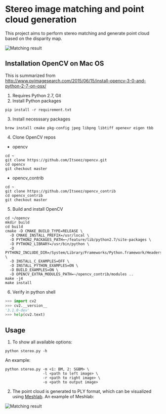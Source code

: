 # Stereo image matching and point cloud generation

This project aims to perform stereo matching and generate point cloud based on the disparity map.

![Matching result](/demo.jpg)

## Installation OpenCV on Mac OS
This is summarized from http://www.pyimagesearch.com/2015/06/15/install-opencv-3-0-and-python-2-7-on-osx/

1. Requires Python 2.7, Git
2. Install Python packages
  ```
pip install -r requirement.txt
  ```
  
3. Install necesssary packages
  ```
brew install cmake pkg-config jpeg libpng libtiff openexr eigen tbb
  ```
  
4. Clone OpenCV repos
  * opencv
 ```
cd ~
git clone https://github.com/Itseez/opencv.git
cd opencv
git checkout master
 ```
   * opencv_contrib
   ```
cd ~
git clone https://github.com/Itseez/opencv_contrib
cd opencv_contrib
git checkout master
   ```
   
5. Build and install OpenCV
  ```
cd ~/opencv
mkdir build
cd build
cmake -D CMAKE_BUILD_TYPE=RELEASE \
    -D CMAKE_INSTALL_PREFIX=/usr/local \
	-D PYTHON2_PACKAGES_PATH=~/feature/lib/python2.7/site-packages \
	-D PYTHON2_LIBRARY=/usr/bin/python \
	-D PYTHON2_INCLUDE_DIR=/System/Library/Frameworks/Python.framework/Headers \
	-D INSTALL_C_EXAMPLES=OFF \
    -D INSTALL_PYTHON_EXAMPLES=ON \
	-D BUILD_EXAMPLES=ON \
	-D OPENCV_EXTRA_MODULES_PATH=~/opencv_contrib/modules ..
make -j4
make install
  ```
  
6. Verify in python shell
  ```python
>>> import cv2
>>> cv2.__version__
'3.1.0-dev'
>>> help(cv2.text)
  ```

## Usage

1. To show all available options:
  ```
  python stereo.py -h
  ```

  An example:

  ```
  python stereo.py -m <1: BM, 2: SGBM> \
		           -l <path to left image> \
                   -r <path to right image> \
  		           -o <path to output image>
  ```

2. The point cloud is generated to PLY format, which can be visualized using [Meshlab](http://meshlab.sourceforge.net/). An example of Meshlab:

  ![Matching result](/demo.jpg)